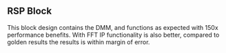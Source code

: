 ## RSP Block
This block design contains the DMM, and functions as expected with 150x performance benefits. With FFT IP functionality is also better, compared to golden results the results is within margin of error.